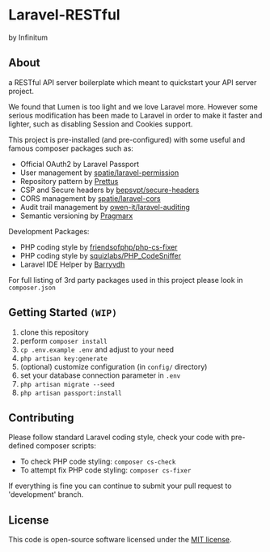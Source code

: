 # Laravel-RESTful
by Infinitum

## About
a RESTful API server boilerplate which meant to quickstart your API server project.

We found that Lumen is too light and we love Laravel more. However some serious modification has been made to Laravel in
order to make it faster and lighter, such as disabling Session and Cookies support.  

This project is pre-installed (and pre-configured) with some useful and famous composer packages such as:

- Official OAuth2 by Laravel Passport
- User management by [spatie/laravel-permission](https://github.com/spatie/laravel-permission)
- Repository pattern by [Prettus](https://github.com/andersao/l5-repository)
- CSP and Secure headers by [bepsvpt/secure-headers](https://github.com/BePsvPT/secure-headers)
- CORS management by [spatie/laravel-cors](https://github.com/spatie/laravel-cors)
- Audit trail management by [owen-it/laravel-auditing](https://github.com/owen-it/laravel-auditing)
- Semantic versioning by [Pragmarx](https://github.com/antonioribeiro/version)

Development Packages:

- PHP coding style by [friendsofphp/php-cs-fixer](https://github.com/FriendsOfPhp/PHP-CS-Fixer)
- PHP coding style by [squizlabs/PHP_CodeSniffer](https://github.com/squizlabs/PHP_CodeSniffer)
- Laravel IDE Helper by [Barryvdh](https://github.com/barryvdh/laravel-ide-helper)

For full listing of 3rd party packages used in this project please look in `composer.json`


## Getting Started `(WIP)`

1. clone this repository
1. perform `composer install`
1. `cp .env.example .env` and adjust to your need
1. `php artisan key:generate`
1. (optional) customize configuration (in `config/` directory)
1. set your database connection parameter in `.env`
1. `php artisan migrate --seed`
1. `php artisan passport:install`

## Contributing
Please follow standard Laravel coding style, check your code with pre-defined composer scripts:

- To check PHP code styling: `composer cs-check`
- To attempt fix PHP code styling: `composer cs-fixer`

If everything is fine you can continue to submit your pull request to 'development' branch.


## License
This code is open-source software licensed under the [MIT license](https://opensource.org/licenses/MIT).
